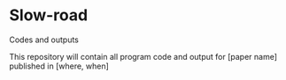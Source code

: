 # Slow-road
Codes and outputs

This repository will contain all program code and output for [paper name] published in [where, when]
